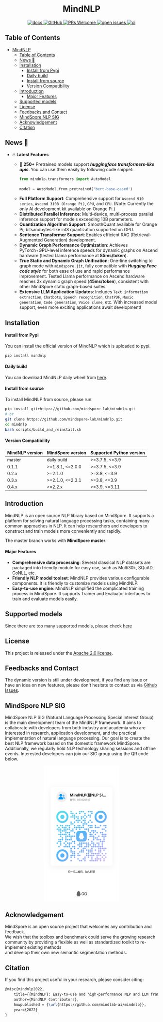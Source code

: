 # <center> MindNLP

<p align="center">
    <a href="https://mindnlp.cqu.ai/en/latest/">
        <img alt="docs" src="https://img.shields.io/badge/docs-latest-blue">
    </a>
    <a href="https://github.com/mindspore-lab/mindnlp/blob/master/LICENSE">
        <img alt="GitHub" src="https://img.shields.io/github/license/mindspore-lab/mindnlp.svg">
    </a>
    <a href="https://github.com/mindspore-lab/mindnlp/pulls">
        <img alt="PRs Welcome" src="https://img.shields.io/badge/PRs-welcome-pink.svg">
    </a>
    <a href="https://github.com/mindspore-lab/mindnlp/issues">
        <img alt="open issues" src="https://img.shields.io/github/issues/mindspore-lab/mindnlp">
    </a>
    <a href="https://github.com/mindspore-lab/mindnlp/actions">
        <img alt="ci" src="https://github.com/mindspore-lab/mindnlp/actions/workflows/ci_pipeline.yaml/badge.svg">
    </a>
</p>

## Table of Contents

- [ MindNLP](#-mindnlp)
  - [Table of Contents](#table-of-contents)
  - [News 📢](#news-)
  - [Installation](#installation)
      - [Install from Pypi](#install-from-pypi)
      - [Daily build](#daily-build)
      - [Install from source](#install-from-source)
      - [Version Compatibility](#version-compatibility)
  - [Introduction](#introduction)
      - [Major Features](#major-features)
  - [Supported models](#supported-models)
  - [License](#license)
  - [Feedbacks and Contact](#feedbacks-and-contact)
  - [MindSpore NLP SIG](#mindspore-nlp-sig)
  - [Acknowledgement](#acknowledgement)
  - [Citation](#citation)

## News 📢

* 🔥 **Latest Features**

  * 🤗 **250+** Pretrained models support ***huggingface transformers-like apis***.
    You can use them easily by following code snippet:
    ```python
    from mindnlp.transformers import AutoModel

    model = AutoModel.from_pretrained('bert-base-cased')
    ```
  * **Full Platform Support**: Comprehensive support for `Ascend 910 series`, `Ascend 310B (Orange Pi)`, `GPU`, and `CPU`. (Note: Currently the only AI development kit available on Orange Pi.)
  * **Distributed Parallel Inference**: Multi-device, multi-process parallel inference support for models exceeding 10B parameters.
  * **Quantization Algorithm Support**: SmoothQuant available for Orange Pi; bitsandbytes-like int8 quantization supported on GPU.
  * **Sentence Transformer Support**: Enables efficient RAG (Retrieval-Augmented Generation) development.
  * **Dynamic Graph Performance Optimization**: Achieves PyTorch+GPU-level inference speeds for dynamic graphs on Ascend hardware (tested Llama performance at **85ms/token**).
  * **True Static and Dynamic Graph Unification**: One-line switching to graph mode with `mindspore.jit`, fully compatible with ***Hugging Face code style*** for both ease of use and rapid performance improvement. Tested Llama performance on Ascend hardware reaches 2x dynamic graph speed (**45ms/token**), consistent with other MindSpore static graph-based suites.
  * **Extensive LLM Application Updates**: Includes `Text information extraction`, `Chatbots`, `Speech recognition`, `ChatPDF`, `Music generation`, `Code generation`, `Voice clone`, etc. With increased model support, even more exciting applications await development!


## Installation

#### Install from Pypi

You can install the official version of MindNLP which is uploaded to pypi.

```bash
pip install mindnlp
```

#### Daily build

You can download MindNLP daily wheel from [here](https://repo.mindspore.cn/mindspore-lab/mindnlp/newest/any/).

#### Install from source

To install MindNLP from source, please run:

```bash
pip install git+https://github.com/mindspore-lab/mindnlp.git
# or
git clone https://github.com/mindspore-lab/mindnlp.git
cd mindnlp
bash scripts/build_and_reinstall.sh
```

#### Version Compatibility

| MindNLP version | MindSpore version | Supported Python version |
|-----------------|-------------------|--------------------------|
| master          | daily build       | >=3.7.5, <=3.9           |
| 0.1.1           | >=1.8.1, <=2.0.0  | >=3.7.5, <=3.9           |
| 0.2.x           | >=2.1.0           | >=3.8, <=3.9             |
| 0.3.x           | >=2.1.0, <=2.3.1  | >=3.8, <=3.9             |
| 0.4.x           | >=2.2.x           | >=3.9, <=3.11            |

## Introduction

MindNLP is an open source NLP library based on MindSpore. It supports a platform for solving natural language processing tasks, containing many common approaches in NLP. It can help researchers and developers to construct and train models more conveniently and rapidly.

The master branch works with **MindSpore master**.

#### Major Features

- **Comprehensive data processing**: Several classical NLP datasets are packaged into friendly module for easy use, such as Multi30k, SQuAD, CoNLL, etc.
- **Friendly NLP model toolset**: MindNLP provides various configurable components. It is friendly to customize models using MindNLP.
- **Easy-to-use engine**: MindNLP simplified the complicated training process in MindSpore. It supports Trainer and Evaluator interfaces to train and evaluate models easily.


## Supported models

Since there are too many supported models, please check [here](https://mindnlp.cqu.ai/supported_models)

<!-- ## Tutorials

- (list of more tutorials...) -->

<!-- ## Notes -->

## License

This project is released under the [Apache 2.0 license](LICENSE).

## Feedbacks and Contact

The dynamic version is still under development, if you find any issue or have an idea on new features, please don't hesitate to contact us via [Github Issues](https://github.com/mindspore-lab/mindnlp/issues).


## MindSpore NLP SIG

MindSpore NLP SIG (Natural Language Processing Special Interest Group) is the main development team of the MindNLP framework. It aims to collaborate with developers from both industry and academia who are interested in research, application development, and the practical implementation of natural language processing. Our goal is to create the best NLP framework based on the domestic framework MindSpore. Additionally, we regularly hold NLP technology sharing sessions and offline events. Interested developers can join our SIG group using the QR code below.

<div align="center">
    <img src="./assets/qrcode_qq_group.jpg" width="250" />
</div>


## Acknowledgement

MindSpore is an open source project that welcomes any contribution and feedback.  
We wish that the toolbox and benchmark could serve the growing research  
community by providing a flexible as well as standardized toolkit to re-implement existing methods  
and develop their own new semantic segmentation methods.

## Citation

If you find this project useful in your research, please consider citing:

```latex
@misc{mindnlp2022,
    title={{MindNLP}: Easy-to-use and high-performance NLP and LLM framework based on MindSpore},
    author={MindNLP Contributors},
    howpublished = {\url{https://github.com/mindlab-ai/mindnlp}},
    year={2022}
}
```

